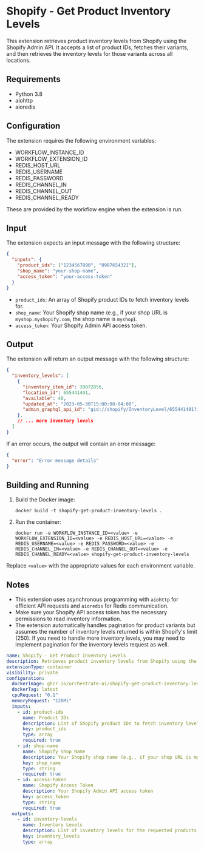 # Shopify - Get Product Inventory Levels

This extension retrieves product inventory levels from Shopify using the Shopify Admin API. It accepts a list of product IDs, fetches their variants, and then retrieves the inventory levels for those variants across all locations.

## Requirements

- Python 3.8
- aiohttp
- aioredis

## Configuration

The extension requires the following environment variables:

- WORKFLOW_INSTANCE_ID
- WORKFLOW_EXTENSION_ID
- REDIS_HOST_URL
- REDIS_USERNAME
- REDIS_PASSWORD
- REDIS_CHANNEL_IN
- REDIS_CHANNEL_OUT
- REDIS_CHANNEL_READY

These are provided by the workflow engine when the extension is run.

## Input

The extension expects an input message with the following structure:

```json
{
  "inputs": {
    "product_ids": ["1234567890", "0987654321"],
    "shop_name": "your-shop-name",
    "access_token": "your-access-token"
  }
}
```

- `product_ids`: An array of Shopify product IDs to fetch inventory levels for.
- `shop_name`: Your Shopify shop name (e.g., if your shop URL is `myshop.myshopify.com`, the shop name is `myshop`).
- `access_token`: Your Shopify Admin API access token.

## Output

The extension will return an output message with the following structure:

```json
{
  "inventory_levels": [
    {
      "inventory_item_id": 39072856,
      "location_id": 655441491,
      "available": 40,
      "updated_at": "2023-05-30T15:00:00-04:00",
      "admin_graphql_api_id": "gid://shopify/InventoryLevel/655441491?inventory_item_id=39072856"
    },
    // ... more inventory levels
  ]
}
```

If an error occurs, the output will contain an error message:

```json
{
  "error": "Error message details"
}
```

## Building and Running

1. Build the Docker image:
   ```
   docker build -t shopify-get-product-inventory-levels .
   ```

2. Run the container:
   ```
   docker run -e WORKFLOW_INSTANCE_ID=<value> -e WORKFLOW_EXTENSION_ID=<value> -e REDIS_HOST_URL=<value> -e REDIS_USERNAME=<value> -e REDIS_PASSWORD=<value> -e REDIS_CHANNEL_IN=<value> -e REDIS_CHANNEL_OUT=<value> -e REDIS_CHANNEL_READY=<value> shopify-get-product-inventory-levels
   ```

Replace `<value>` with the appropriate values for each environment variable.

## Notes

- This extension uses asynchronous programming with `aiohttp` for efficient API requests and `aioredis` for Redis communication.
- Make sure your Shopify API access token has the necessary permissions to read inventory information.
- The extension automatically handles pagination for product variants but assumes the number of inventory levels returned is within Shopify's limit (250). If you need to handle more inventory levels, you may need to implement pagination for the inventory levels request as well.

```yaml
name: Shopify - Get Product Inventory Levels
description: Retrieves product inventory levels from Shopify using the Shopify Admin API
extensionType: container
visibility: private
configuration:
  dockerImage: ghcr.io/orchestrate-ai/shopify-get-product-inventory-levels
  dockerTag: latest
  cpuRequest: "0.1"
  memoryRequest: "128Mi"
  inputs:
    - id: product-ids
      name: Product IDs
      description: List of Shopify product IDs to fetch inventory levels for
      key: product_ids
      type: array
      required: true
    - id: shop-name
      name: Shopify Shop Name
      description: Your Shopify shop name (e.g., if your shop URL is myshop.myshopify.com, the shop name is myshop)
      key: shop_name
      type: string
      required: true
    - id: access-token
      name: Shopify Access Token
      description: Your Shopify Admin API access token
      key: access_token
      type: string
      required: true
  outputs:
    - id: inventory-levels
      name: Inventory Levels
      description: List of inventory levels for the requested products
      key: inventory_levels
      type: array
```